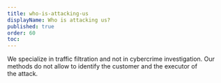 ```yaml
---
title: who-is-attacking-us
displayName: Who is attacking us?
published: true
order: 60
toc:
---
```

We specialize in traffic filtration and not in cybercrime investigation. Our methods do not allow to identify the customer and the executor of the attack.